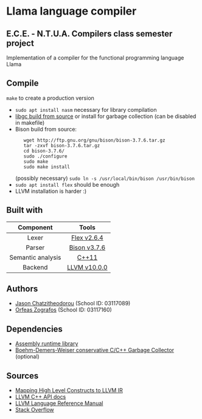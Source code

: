 # **Llama language compiler**
## E.C.E. - N.T.U.A. Compilers class semester project
Implementation of a compiler for the functional programming language Llama

## Compile
`make` to create a production version
- `sudo apt install nasm` necessary for library compilation
- [libgc build from source](https://github.com/ivmai/bdwgc#installation-and-portability) or install for garbage collection (can be disabled in makefile)
- Bison build from source:
  ```
     wget http://ftp.gnu.org/gnu/bison/bison-3.7.6.tar.gz
     tar -zxvf bison-3.7.6.tar.gz
     cd bison-3.7.6/
     sudo ./configure
     sudo make
     sudo make install
  ```
  (possibly necessary) `sudo ln -s /usr/local/bin/bison /usr/bin/bison`
- `sudo apt install flex` should be enough
- LLVM installation is harder :)

## Built with
| Component           | Tools |
|   :---:             | :---: |
|   Lexer             | [Flex v2.6.4](https://github.com/westes/flex/releases)  |
|   Parser            | [Bison v3.7.6](https://www.gnu.org/software/bison/)     |
|   Semantic analysis | [C++11](https://en.cppreference.com/w/cpp/11)           |
|   Backend           | [LLVM v10.0.0](https://llvm.org/)                       |

## Authors
- [Jason Chatzitheodorou](https://github.com/JasonChatzitheodorou) (School ID: 03117089)
- [Orfeas Zografos](https://github.com/ZOrfeas) (School ID: 03117160)

## Dependencies
- [Assembly runtime library](https://github.com/abenetopoulos/edsger_lib/tree/master/)
- [Boehm-Demers-Weiser conservative C/C++ Garbage Collector](https://github.com/ivmai/bdwgc) (optional)

## Sources
- [Mapping High Level Constructs to LLVM IR](https://mapping-high-level-constructs-to-llvm-ir.readthedocs.io/en/latest/README.html#)
- [LLVM C++ API docs](https://llvm.org/doxygen/)
- [LLVM Language Reference Manual](https://releases.llvm.org/10.0.0/docs/LangRef.html)
- [Stack Overflow](https://stackoverflow.com/)
